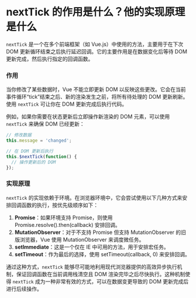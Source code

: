 # nextTick 的作用是什么？他的实现原理是什么

`nextTick` 是一个在多个前端框架（如 Vue.js）中使用的方法，主要用于在下次 DOM 更新循环结束之后执行延迟回调。它的主要作用是在数据变化后等待 DOM 更新完成，然后执行指定的回调函数。

### 作用

当你修改了某些数据时，Vue 不能立即更新 DOM 以反映这些更改。它会在当前事件循环“tick”结束之后、新的渲染发生之前，将所有待处理的 DOM 更新刷新。使用 `nextTick` 可让你在 DOM 更新完成后执行代码。

例如，如果你需要在状态更新后立即操作新渲染的 DOM 元素，可以使用 `nextTick` 来确保 DOM 已经更新：

```javascript
// 修改数据
this.message = 'changed';

// 在 DOM 更新后执行
this.$nextTick(function() {
  // 操作更新后的 DOM
});
```

### 实现原理

`nextTick` 的实现依赖于环境。在浏览器环境中，它会尝试使用以下几种方式来安排回调函数的执行，按优先级顺序如下：

1. **Promise**：如果环境支持 Promise，则使用 Promise.resolve().then(callback) 安排回调。
2. **MutationObserver**：对于不支持 Promise 但支持 MutationObserver 的旧版浏览器，Vue 使用 MutationObserver 来调度微任务。
3. **setImmediate**：这是一个仅在 IE 中可用的方法，用于安排宏任务。
4. **setTimeout**：作为最后的选择，使用 setTimeout(callback, 0) 来安排回调。

通过这种方式，`nextTick` 能够尽可能地利用现代浏览器提供的高效异步执行机制，保证回调函数在当前调用栈清空且 DOM 渲染完毕之后尽快执行。这种机制使得 `nextTick` 成为一种非常有效的方式，可以在数据变更导致的 DOM 更新完成后进行后续操作。